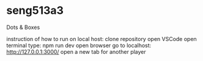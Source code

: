 # seng513a3
Dots & Boxes

instruction of how to run on local host: clone repository open VSCode open terminal type: npm run dev open browser go to localhost: http://127.0.0.1:3000/ open a new tab for another player
